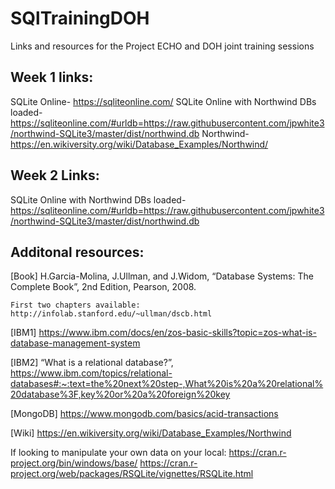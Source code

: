 # SQlTrainingDOH
Links and resources for the Project ECHO and DOH joint training sessions

## Week 1 links:

SQLite Online- https://sqliteonline.com/
SQLite Online with Northwind DBs loaded- https://sqliteonline.com/#urldb=https://raw.githubusercontent.com/jpwhite3/northwind-SQLite3/master/dist/northwind.db
Northwind- https://en.wikiversity.org/wiki/Database_Examples/Northwind/

## Week 2 Links:

SQLite Online with Northwind DBs loaded- https://sqliteonline.com/#urldb=https://raw.githubusercontent.com/jpwhite3/northwind-SQLite3/master/dist/northwind.db




## Additonal resources:

[Book] H.Garcia-Molina, J.Ullman, and J.Widom, “Database Systems: The Complete Book”, 2nd Edition, Pearson, 2008.

	First two chapters available: http://infolab.stanford.edu/~ullman/dscb.html
 
 [IBM1] https://www.ibm.com/docs/en/zos-basic-skills?topic=zos-what-is-database-management-system
 
[IBM2] “What is a relational database?”, 
https://www.ibm.com/topics/relational-databases#:~:text=the%20next%20step-,What%20is%20a%20relational%20database%3F,key%20or%20a%20foreign%20key

[MongoDB] https://www.mongodb.com/basics/acid-transactions

[Wiki] https://en.wikiversity.org/wiki/Database_Examples/Northwind


If looking to manipulate your own data on your local: 
https://cran.r-project.org/bin/windows/base/
https://cran.r-project.org/web/packages/RSQLite/vignettes/RSQLite.html
